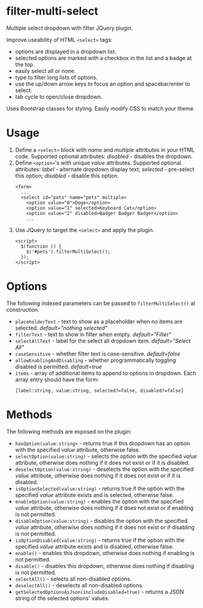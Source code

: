 # filter-multi-select
<p>Multiple select dropdown with filter JQuery plugin.</p>

<p>Improve useability of HTML <code>&ltselect&gt</code> tags:
<ul>
  <li>options are displayed in a dropdown list.</li>
  <li>selected options are marked with a checkbox in the list and a badge at the top.</li>
  <li>easily select all or none.</li>
  <li>type to filter long lists of options.</li>
  <li>use the up/down arrow keys to focus an option and spacebar/enter to select.</li>
  <li>tab cycle to open/close dropdown.</li>
</ul>
</p>
<p>Uses Bootstrap classes for styling.  Easily modify CSS to match your theme.</p>

# Usage
<p>
  <ol>
    <li>Define a <code>&ltselect&gt</code> block with <i>name</i> and <i>multiple</i> attributes in your HTML code.  Supported optional attributes: <i>disabled</i> - disables the dropdown.</li>  
    <li>Define <code>&ltoption&gt</code>'s with unique <i>value</i> attributes.  Supported optional attributes: <i>label</i> - alternate dropdown display text; <i>selected</i> - pre-select this option; <i>disabled</i> - disable this option.</li>
    <pre><code>&ltform&gt
  ...
  &ltselect id="pets" name="pets" multiple&gt
    &ltoption value="0"&gtDoge&lt/option&gt
    &ltoption value="1" selected&gtKeyboard Cat&lt/option&gt
    &ltoption value="2" disabled&gtBadger Badger Badger&lt/option&gt
    ...</code></pre>
    <li>Use JQuery to target the <code>&ltselect&gt</code> and apply the plugin.</li>
    <pre><code>&ltscript&gt
  $(function () {
    $('#pets').filterMultiSelect();
  });
&lt/script&gt</code></pre>
  </ol>
</p>

# Options
<p>The following indexed parameters can be passed to <code>filterMultiSelect()</code> at construction.
  <ul>
    <li><code>placeholderText</code> - text to show as a placeholder when no items are selected.  <i>default="nothing selected"</i></li>
    <li><code>filterText</code> - text to show in filter when empty.  <i>default="Filter"</i></li>
    <li><code>selectAllText</code> - label for the select all dropdown item.  <i>default="Select All"</i></li>
    <li><code>caseSensitive</code> - whether filter text is case-sensitive.  <i>default=false</i></li>
    <li><code>allowEnablingAndDisabling</code> - whether programmatically toggling disabled is permitted.  <i>default=true</i></li>
    <li><code>items</code> - array of additional items to append to options in dropdown.  Each array entry should have the form: <br />
      <pre><code>[label:string, value:string, selected?=false, disabled?=false]</code></pre></li>
  </ul>
</p>

# Methods
<p>The following methods are exposed on the plugin:
  <ul>
    <li><code>hasOption(value:string></code> - returns true if this dropdown has an option with the specified <i>value</i> attribute, otherwise false.</li>
    <li><code>selectOption(value:string)</code> - selects the option with the specified <i>value</i> attribute, otherwise does nothing if it does not exist or if it is disabled.</li>
    <li><code>deselectOption(value:string)</code> - deselects the option with the specified <i>value</i> attribute, otherwise does nothing if it does not exist or if it is disabled.</li>
    <li><code>isOptionSelected(value:string)</code> - returns true if the option with the specified <i>value</i> attribute exists and is selected, otherwise false.</li>
    <li><code>enableOption(value:string)</code> - enables the option with the specified <i>value</i> attribute, otherwise does nothing if it does not exist or if enabling is not permitted.</li>
    <li><code>disableOption(value:string)</code> - disables the option with the specified <i>value</i> attribute, otherwise does nothing if it does not exist or if disabling is not permitted.</li>
    <li><code>isOptionDisabled(value:string)</code> - returns true if the option with the specified <i>value</i> attribute exists and is disabled, otherwise false.</li>
    <li><code>enable()</code> - enables this dropdown, otherwise does nothing if enabling is not permitted.</li>
    <li><code>disable()</code> - disables this dropdown, otherwise does nothing if disabling is not permitted.</li>
    <li><code>selectAll()</code> - selects all non-disabled options.</li>
    <li><code>deselectAll()</code> - deselects all non-disabled options.</li>
    <li><code>getSelectedOptionsAsJson(includeDisabled=true)</code> - returns a JSON string of the selected options' values.</li>
  </ul>
</p>
  
